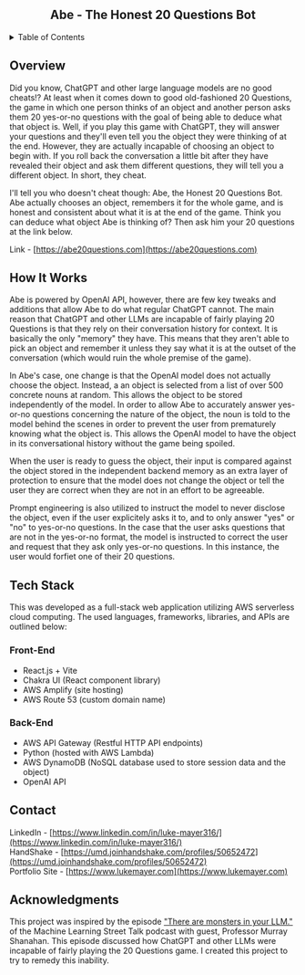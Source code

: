 <div align="center">
<h2> Abe - The Honest 20 Questions Bot </h2>
</div>

<!-- TABLE OF CONTENTS -->
<details>
  <summary>Table of Contents</summary>
  <ol>
    <li>
      <a href="#overview">Overview</a>
    </li>
    <li>
      <a href="#how-it-works">How It Works</a>
    </li>
    <li>
      <a href="#tech-stack">Tech Stack</a>
      <ul>
        <li><a href="#front-end">Front-End</a></li>
        <li><a href="#backend">Backend</a></li>
      </ul>
    </li>
    <li><a href="#usage">Usage</a></li>
    <li><a href="#roadmap">Roadmap</a></li>
    <li><a href="#license">License</a></li>
    <li><a href="#contact">Contact</a></li>
    <li><a href="#acknowledgments">Acknowledgments</a></li>
  </ol>
</details>

## Overview

Did you know, ChatGPT and other large language models are no good cheats!? At least when it comes
down to good old-fashioned 20 Questions, the game in which one person thinks of an object and another
person asks them 20 yes-or-no questions with the goal of being able to deduce what that object is. Well,
if you play this game with ChatGPT, they will answer your questions and they'll even tell you the object
they were thinking of at the end. However, they are actually incapable of choosing an object to begin with.
If you roll back the conversation a little bit after they have revealed their object and ask them different questions, they will tell you a different object. In short, they cheat.

I'll tell you who doesn't cheat though: Abe, the Honest 20 Questions Bot. Abe actually chooses an object,
remembers it for the whole game, and is honest and consistent about what it is at the end of the game. Think
you can deduce what object Abe is thinking of? Then ask him your 20 questions at the link below.

Link - [https://abe20questions.com](https://abe20questions.com)

## How It Works

Abe is powered by OpenAI API, however, there are few key tweaks and additions that allow Abe to do what regular ChatGPT cannot. The main reason that ChatGPT and other LLMs are incapable of fairly playing 20 Questions is that they rely on their conversation history for context. It is basically the only "memory" they have. This means that they aren't able to pick an object and remember it unless they say what it is at the outset of the conversation (which would ruin the whole premise of the game).

In Abe's case, one change is that the OpenAI model does not actually choose the object. Instead, a
an object is selected from a list of over 500 concrete nouns at random. This allows the object
to be stored independently of the model. In order to allow Abe to accurately answer yes-or-no
questions concerning the nature of the object, the noun is told to the model behind the scenes in
order to prevent the user from prematurely knowing what the object is. This allows the OpenAI model
to have the object in its conversational history without the game being spoiled.

When the user is ready to guess the object, their input is compared against the object stored
in the independent backend memory as an extra layer of protection to ensure that the model does
not change the object or tell the user they are correct when they are not in an effort to be
agreeable.

Prompt engineering is also utilized to instruct the model to never disclose the object, even if the user explicitely asks it to, and to only answer "yes" or "no" to yes-or-no questions. In the case that the user asks questions that are not in the yes-or-no format, the model is instructed to
correct the user and request that they ask only yes-or-no questions. In this instance, the user would forfiet one of their 20 questions.

## Tech Stack

This was developed as a full-stack web application utilizing AWS serverless cloud computing. The used languages, frameworks, libraries, and APIs are outlined below:

### Front-End

- React.js + Vite
- Chakra UI (React component library)
- AWS Amplify (site hosting)
- AWS Route 53 (custom domain name)

### Back-End

- AWS API Gateway (Restful HTTP API endpoints)
- Python (hosted with AWS Lambda)
- AWS DynamoDB (NoSQL database used to store session data and the object)
- OpenAI API

## Contact

LinkedIn - [https://www.linkedin.com/in/luke-mayer316/](https://www.linkedin.com/in/luke-mayer316/)  
HandShake - [https://umd.joinhandshake.com/profiles/50652472](https://umd.joinhandshake.com/profiles/50652472)  
Portfolio Site - [https://www.lukemayer.com](https://www.lukemayer.com)

## Acknowledgments

This project was inspired by the episode ["There are monsters in your LLM."](https://youtu.be/ztNdagyT8po?si=fHDZF8ycAWKt5xG1&t=666) of the Machine Learning Street Talk podcast with guest, Professor Murray Shanahan. This episode discussed how ChatGPT and other LLMs were incapable of fairly playing the 20 Questions game. I created this project to try to remedy this inability.
